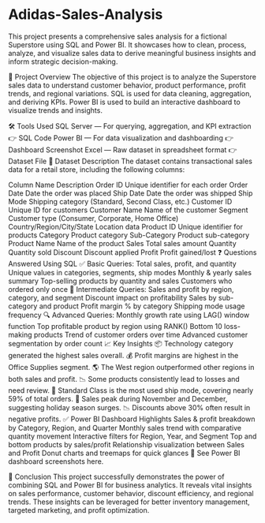 # Adidas-Sales-Analysis

This project presents a comprehensive sales analysis for a fictional Superstore using SQL and Power BI. It showcases how to clean, process, analyze, and visualize sales data to derive meaningful business insights and inform strategic decision-making.

🧾 Project Overview
The objective of this project is to analyze the Superstore sales data to understand customer behavior, product performance, profit trends, and regional variations. SQL is used for data cleaning, aggregation, and deriving KPIs. Power BI is used to build an interactive dashboard to visualize trends and insights.

🛠️ Tools Used
SQL Server — For querying, aggregation, and KPI extraction
👉 SQL Code
Power BI — For data visualization and dashboarding
👉 Dashboard Screenshot
Excel — Raw dataset in spreadsheet format
👉 Dataset File
📂 Dataset Description
The dataset contains transactional sales data for a retail store, including the following columns:

Column Name	Description
Order ID	Unique identifier for each order
Order Date	Date the order was placed
Ship Date	Date the order was shipped
Ship Mode	Shipping category (Standard, Second Class, etc.)
Customer ID	Unique ID for customers
Customer Name	Name of the customer
Segment	Customer type (Consumer, Corporate, Home Office)
Country/Region/City/State	Location data
Product ID	Unique identifier for products
Category	Product category
Sub-Category	Product sub-category
Product Name	Name of the product
Sales	Total sales amount
Quantity	Quantity sold
Discount	Discount applied
Profit	Profit gained/lost
❓ Questions Answered Using SQL
✅ Basic Queries:
Total sales, profit, and quantity
Unique values in categories, segments, ship modes
Monthly & yearly sales summary
Top-selling products by quantity and sales
Customers who ordered only once
🔁 Intermediate Queries:
Sales and profit by region, category, and segment
Discount impact on profitability
Sales by sub-category and product
Profit margin % by category
Shipping mode usage frequency
🔍 Advanced Queries:
Monthly growth rate using LAG() window function
Top profitable product by region using RANK()
Bottom 10 loss-making products
Trend of customer orders over time
Advanced customer segmentation by order count
📈 Key Insights
📦 Technology category generated the highest sales overall.
💰 Profit margins are highest in the Office Supplies segment.
🌎 The West region outperformed other regions in both sales and profit.
📉 Some products consistently lead to losses and need review.
🚚 Standard Class is the most used ship mode, covering nearly 59% of total orders.
📅 Sales peak during November and December, suggesting holiday season surges.
📉 Discounts above 30% often result in negative profits.
✅ Power BI Dashboard Highlights
Sales & profit breakdown by Category, Region, and Quarter
Monthly sales trend with comparative quantity movement
Interactive filters for Region, Year, and Segment
Top and bottom products by sales/profit
Relationship visualization between Sales and Profit
Donut charts and treemaps for quick glances
📍 See Power BI dashboard screenshots here.

🏁 Conclusion
This project successfully demonstrates the power of combining SQL and Power BI for business analytics. It reveals vital insights on sales performance, customer behavior, discount efficiency, and regional trends. These insights can be leveraged for better inventory management, targeted marketing, and profit optimization.

